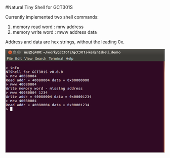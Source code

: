 #Natural Tiny Shell for GCT301S

Currently implemented two shell commands:
1. memory read word  : mrw address
2. memory write word : mww address data

Address and data are hex strings, without the leading 0x.

![ntshell terminal](../screenshots/ntshell_demo_pic_1.png)

